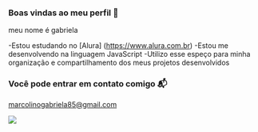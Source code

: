 ### Boas vindas ao meu perfil 💙

meu nome é gabriela

-Estou estudando no [Alura] (https://www.alura.com.br)
-Estou me desenvolvendo na linguagem JavaScript
-Utilizo esse espeço para minha organização e compartilhamento dos meus projetos desenvolvidos

### Você pode entrar em contato comigo 📬

marcolinogabriela85@gmail.com

![](https://media1.tenor.com/m/jhTikgjQsaEAAAAC/loucos-um-pelo-outro-mad-for-each.gif)            
